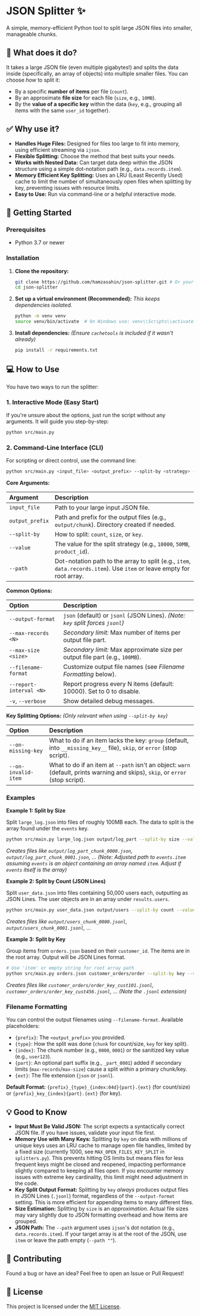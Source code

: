 # JSON Splitter ✨

A simple, memory-efficient Python tool to split large JSON files into smaller, manageable chunks.

## 🤔 What does it do?

It takes a large JSON file (even multiple gigabytes!) and splits the data inside (specifically, an array of objects) into multiple smaller files. You can choose *how* to split it:

-   By a specific **number of items** per file (`count`).
-   By an approximate **file size** for each file (`size`, e.g., `10MB`).
-   By the **value of a specific key** within the data (`key`, e.g., grouping all items with the same `user_id` together).

## ✅ Why use it?

-   **Handles Huge Files:** Designed for files too large to fit into memory, using efficient streaming via `ijson`.
-   **Flexible Splitting:** Choose the method that best suits your needs.
-   **Works with Nested Data:** Can target data deep within the JSON structure using a simple dot-notation path (e.g., `data.records.item`).
-   **Memory Efficient Key Splitting:** Uses an LRU (Least Recently Used) cache to limit the number of simultaneously open files when splitting by key, preventing issues with resource limits.
-   **Easy to Use:** Run via command-line or a helpful interactive mode.

## 🚀 Getting Started

### Prerequisites

-   Python 3.7 or newer

### Installation

1.  **Clone the repository:**
    ```bash
    git clone https://github.com/hamzasahin/json-splitter.git # Or your repo URL
    cd json-splitter
    ```

2.  **Set up a virtual environment (Recommended):**
    *This keeps dependencies isolated.*
    ```bash
    python -m venv venv
    source venv/bin/activate  # On Windows use: venv\\Scripts\\activate
    ```

3.  **Install dependencies:**
    *(Ensure `cachetools` is included if it wasn't already)*
    ```bash
    pip install -r requirements.txt
    ```

## 💻 How to Use

You have two ways to run the splitter:

### 1. Interactive Mode (Easy Start)

If you're unsure about the options, just run the script without any arguments. It will guide you step-by-step:

```bash
python src/main.py
```

### 2. Command-Line Interface (CLI)

For scripting or direct control, use the command line:

```bash
python src/main.py <input_file> <output_prefix> --split-by <strategy> --value <split_value> --path <json_path> [options]
```

**Core Arguments:**

| Argument        | Description                                                                 |
| :-------------- | :-------------------------------------------------------------------------- |
| `input_file`    | Path to your large input JSON file.                                         |
| `output_prefix` | Path and prefix for the output files (e.g., `output/chunk`). Directory created if needed. |
| `--split-by`    | How to split: `count`, `size`, or `key`.                                    |
| `--value`       | The value for the split strategy (e.g., `10000`, `50MB`, `product_id`).      |
| `--path`        | Dot-notation path to the array to split (e.g., `item`, `data.records.item`). Use `item` or leave empty for root array. |

**Common Options:**

| Option                | Description                                                                     |
| :-------------------- | :------------------------------------------------------------------------------ |
| `--output-format`     | `json` (default) or `jsonl` (JSON Lines). *(Note: `key` split forces `jsonl`)* |
| `--max-records <N>`   | *Secondary limit:* Max number of items per output file part.                    |
| `--max-size <size>`   | *Secondary limit:* Max approximate size per output file part (e.g., `100MB`).   |
| `--filename-format`   | Customize output file names (see *Filename Formatting* below).                  |
| `--report-interval <N>`| Report progress every N items (default: 10000). Set to 0 to disable.           |
| `-v`, `--verbose`     | Show detailed debug messages.                                                   |

**Key Splitting Options:**
*(Only relevant when using `--split-by key`)*

| Option              | Description                                                                                                               |
| :------------------ | :------------------------------------------------------------------------------------------------------------------------ |
| `--on-missing-key`  | What to do if an item lacks the key: `group` (default, into `__missing_key__` file), `skip`, or `error` (stop script).      |
| `--on-invalid-item` | What to do if an item at `--path` isn't an object: `warn` (default, prints warning and skips), `skip`, or `error` (stop script). |

### Examples

**Example 1: Split by Size**

Split `large_log.json` into files of roughly 100MB each. The data to split is the array found under the `events` key.

```bash
python src/main.py large_log.json output/log_part --split-by size --value 100MB --path events.item
```
*Creates files like `output/log_part_chunk_0000.json`, `output/log_part_chunk_0001.json`, ...*
*(Note: Adjusted path to `events.item` assuming `events` is an object containing an array named `item`. Adjust if `events` itself is the array)*

**Example 2: Split by Count (JSON Lines)**

Split `user_data.json` into files containing 50,000 users each, outputting as JSON Lines. The user objects are in an array under `results.users`.

```bash
python src/main.py user_data.json output/users --split-by count --value 50000 --path results.users.item --output-format jsonl
```
*Creates files like `output/users_chunk_0000.jsonl`, `output/users_chunk_0001.jsonl`, ...*

**Example 3: Split by Key**

Group items from `orders.json` based on their `customer_id`. The items are in the root array. Output will be JSON Lines format.

```bash
# Use 'item' or empty string for root array path
python src/main.py orders.json customer_orders/order --split-by key --value customer_id --path item
```
*Creates files like `customer_orders/order_key_cust101.jsonl`, `customer_orders/order_key_cust456.jsonl`, ... (Note the `.jsonl` extension)*

### Filename Formatting

You can control the output filenames using `--filename-format`. Available placeholders:

-   `{prefix}`: The `<output_prefix>` you provided.
-   `{type}`: How the split was done (`chunk` for count/size, `key` for key split).
-   `{index}`: The chunk number (e.g., `0000`, `0001`) or the sanitized key value (e.g., `user123`).
-   `{part}`: An optional part suffix (e.g., `_part_0001`) added if secondary limits (`max-records`/`max-size`) cause a split *within* a primary chunk/key.
-   `{ext}`: The file extension (`json` or `jsonl`).

**Default Format:** `{prefix}_{type}_{index:04d}{part}.{ext}` (for count/size) or `{prefix}_key_{index}{part}.{ext}` (for key).

## 💡 Good to Know

-   **Input Must Be Valid JSON:** The script expects a syntactically correct JSON file. If you have issues, validate your input file first.
-   **Memory Use with Many Keys:** Splitting by `key` on data with millions of unique keys uses an LRU cache to manage open file handles, limited by a fixed size (currently 1000, see `MAX_OPEN_FILES_KEY_SPLIT` in `splitters.py`). This prevents hitting OS limits but means files for less frequent keys might be closed and reopened, impacting performance slightly compared to keeping all files open. If you encounter memory issues with extreme key cardinality, this limit might need adjustment in the code.
-   **Key Split Output Format:** Splitting by `key` *always* produces output files in JSON Lines (`.jsonl`) format, regardless of the `--output-format` setting. This is more efficient for appending items to many different files.
-   **Size Estimation:** Splitting by `size` is an *approximation*. Actual file sizes may vary slightly due to JSON formatting overhead and how items are grouped.
-   **JSON Path:** The `--path` argument uses `ijson`'s dot notation (e.g., `data.records.item`). If your target array is at the root of the JSON, use `item` or leave the path empty (`--path ""`).

## 🤝 Contributing

Found a bug or have an idea? Feel free to open an Issue or Pull Request!

## 📜 License

This project is licensed under the [MIT License](LICENSE). 